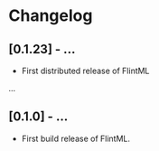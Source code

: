 # Changelog

## [0.1.23] - ...
- First distributed release of FlintML 

...

## [0.1.0] - ...
- First build release of FlintML.
